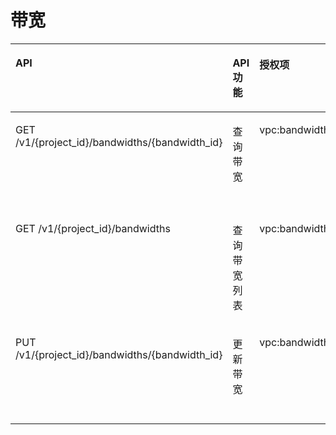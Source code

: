 # 带宽<a name="eip_apipermission_0003"></a>

<a name="zh-cn_topic_0201534098_table1351173783713"></a>
<table><thead align="left"><tr id="zh-cn_topic_0201534098_row178513710377"><th class="cellrowborder" valign="top" width="35.35353535353536%" id="mcps1.1.5.1.1"><p id="zh-cn_topic_0201534098_p138533718371"><a name="zh-cn_topic_0201534098_p138533718371"></a><a name="zh-cn_topic_0201534098_p138533718371"></a>API</p>
</th>
<th class="cellrowborder" valign="top" width="22.222222222222225%" id="mcps1.1.5.1.2"><p id="zh-cn_topic_0201534098_p12228124517563"><a name="zh-cn_topic_0201534098_p12228124517563"></a><a name="zh-cn_topic_0201534098_p12228124517563"></a>API功能</p>
</th>
<th class="cellrowborder" valign="top" width="16.161616161616163%" id="mcps1.1.5.1.3"><p id="zh-cn_topic_0201534098_p38563716373"><a name="zh-cn_topic_0201534098_p38563716373"></a><a name="zh-cn_topic_0201534098_p38563716373"></a>授权项</p>
</th>
<th class="cellrowborder" valign="top" width="26.262626262626267%" id="mcps1.1.5.1.4"><p id="zh-cn_topic_0201534098_p1366363695811"><a name="zh-cn_topic_0201534098_p1366363695811"></a><a name="zh-cn_topic_0201534098_p1366363695811"></a>授权项作用域</p>
</th>
</tr>
</thead>
<tbody><tr id="zh-cn_topic_0201534098_row17851937103717"><td class="cellrowborder" valign="top" width="35.35353535353536%" headers="mcps1.1.5.1.1 "><p id="zh-cn_topic_0201534098_p1885937123712"><a name="zh-cn_topic_0201534098_p1885937123712"></a><a name="zh-cn_topic_0201534098_p1885937123712"></a>GET /v1/{project_id}/bandwidths/{bandwidth_id}</p>
</td>
<td class="cellrowborder" valign="top" width="22.222222222222225%" headers="mcps1.1.5.1.2 "><p id="zh-cn_topic_0201534098_p32287452568"><a name="zh-cn_topic_0201534098_p32287452568"></a><a name="zh-cn_topic_0201534098_p32287452568"></a>查询带宽</p>
</td>
<td class="cellrowborder" valign="top" width="16.161616161616163%" headers="mcps1.1.5.1.3 "><p id="zh-cn_topic_0201534098_p1525124413714"><a name="zh-cn_topic_0201534098_p1525124413714"></a><a name="zh-cn_topic_0201534098_p1525124413714"></a>vpc:bandwidths:get</p>
</td>
<td class="cellrowborder" valign="top" width="26.262626262626267%" headers="mcps1.1.5.1.4 "><p id="zh-cn_topic_0201534098_p107185052510"><a name="zh-cn_topic_0201534098_p107185052510"></a><a name="zh-cn_topic_0201534098_p107185052510"></a>支持：项目（Project）、企业项目（Enterprise Project）</p>
</td>
</tr>
<tr id="zh-cn_topic_0201534098_row885143711378"><td class="cellrowborder" valign="top" width="35.35353535353536%" headers="mcps1.1.5.1.1 "><p id="zh-cn_topic_0201534098_p1385137123712"><a name="zh-cn_topic_0201534098_p1385137123712"></a><a name="zh-cn_topic_0201534098_p1385137123712"></a>GET /v1/{project_id}/bandwidths</p>
</td>
<td class="cellrowborder" valign="top" width="22.222222222222225%" headers="mcps1.1.5.1.2 "><p id="zh-cn_topic_0201534098_p12285455565"><a name="zh-cn_topic_0201534098_p12285455565"></a><a name="zh-cn_topic_0201534098_p12285455565"></a>查询带宽列表</p>
</td>
<td class="cellrowborder" valign="top" width="16.161616161616163%" headers="mcps1.1.5.1.3 "><p id="zh-cn_topic_0201534098_p11491546203713"><a name="zh-cn_topic_0201534098_p11491546203713"></a><a name="zh-cn_topic_0201534098_p11491546203713"></a>vpc:bandwidths:list</p>
</td>
<td class="cellrowborder" valign="top" width="26.262626262626267%" headers="mcps1.1.5.1.4 "><p id="zh-cn_topic_0201534098_p117181501259"><a name="zh-cn_topic_0201534098_p117181501259"></a><a name="zh-cn_topic_0201534098_p117181501259"></a>支持：项目（Project）、企业项目（Enterprise Project）</p>
</td>
</tr>
<tr id="zh-cn_topic_0201534098_row7851137203712"><td class="cellrowborder" valign="top" width="35.35353535353536%" headers="mcps1.1.5.1.1 "><p id="zh-cn_topic_0201534098_p16851237163712"><a name="zh-cn_topic_0201534098_p16851237163712"></a><a name="zh-cn_topic_0201534098_p16851237163712"></a>PUT /v1/{project_id}/bandwidths/{bandwidth_id}</p>
</td>
<td class="cellrowborder" valign="top" width="22.222222222222225%" headers="mcps1.1.5.1.2 "><p id="zh-cn_topic_0201534098_p1923074545612"><a name="zh-cn_topic_0201534098_p1923074545612"></a><a name="zh-cn_topic_0201534098_p1923074545612"></a>更新带宽</p>
</td>
<td class="cellrowborder" valign="top" width="16.161616161616163%" headers="mcps1.1.5.1.3 "><p id="zh-cn_topic_0201534098_p239744703715"><a name="zh-cn_topic_0201534098_p239744703715"></a><a name="zh-cn_topic_0201534098_p239744703715"></a>vpc:bandwidths:update</p>
</td>
<td class="cellrowborder" valign="top" width="26.262626262626267%" headers="mcps1.1.5.1.4 "><p id="zh-cn_topic_0201534098_p1719903254"><a name="zh-cn_topic_0201534098_p1719903254"></a><a name="zh-cn_topic_0201534098_p1719903254"></a>支持：项目（Project）、企业项目（Enterprise Project）</p>
</td>
</tr>
</tbody>
</table>

